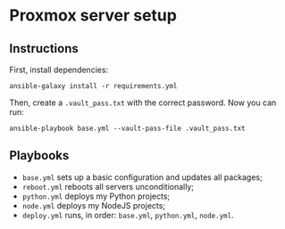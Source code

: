 # Proxmox server setup

## Instructions

First, install dependencies:
```
ansible-galaxy install -r requirements.yml
```

Then, create a `.vault_pass.txt` with the correct password. Now you can run:

```
ansible-playbook base.yml --vault-pass-file .vault_pass.txt
```

## Playbooks

* `base.yml` sets up a basic configuration and updates all packages;
* `reboot.yml` reboots all servers unconditionally;
* `python.yml` deploys my Python projects;
* `node.yml` deploys my NodeJS projects;
* `deploy.yml` runs, in order: `base.yml`, `python.yml`, `node.yml`.
